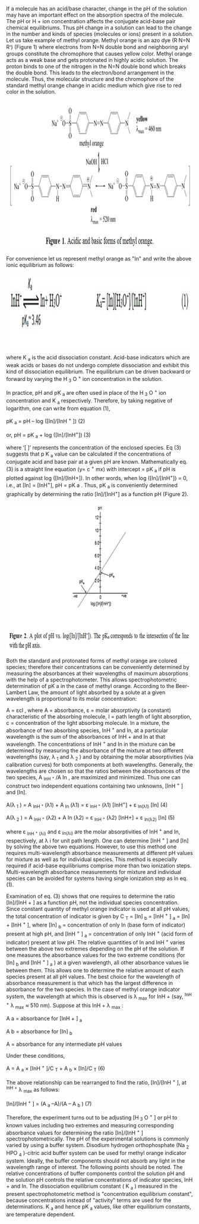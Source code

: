 If a molecule has an acid/base character, change in the pH of the solution may have an important effect on the absorption spectra of the molecule. The pH or H + ion concentration affects the conjugate acid-base pair chemical equilibriums. Thus pH change in a solution can lead to the change in the number and kinds of species (molecules or ions) present in a solution. Let us take example of methyl orange. Methyl orange is an azo dye (R N=N Rꞌ) (Figure 1) where electrons from N=N double bond and neighboring aryl groups constitute the chromophore that causes yellow color. Methyl orange acts as a weak base and gets protonated in highly acidic solution. The proton binds to one of the nitrogen in the N=N double bond which breaks the double bond. This leads to the electron/bond arrangement in the molecule. Thus, the molecular structure and the chromophore of the standard methyl orange change in acidic medium which give rise to red color in the solution.

<img src="images/docpix1.jpg" width="800" height="400">

For convenience let us represent methyl orange as "In" and write the above ionic equilibrium as follows:

<img src="images/docpix2.jpg" width="600" height="200">

where K <sub>a</sub> is the acid dissociation constant. Acid-base indicators which are weak acids or bases do not undergo complete dissociation and exhibit this kind of dissociation equilibrium. The equilibrium can be driven backward or forward by varying the H <sub>3</sub> O <sup>+</sup> ion concentration in the solution.

In practice, pH and pK <sub>a</sub> are often used in place of the H <sub>3</sub> O <sup>+</sup> ion concentration and K <sub>a</sub> respectively. Therefore, by taking negative of logarithm, one can write from equation (1),

pK <sub>a</sub> = pH – log ([In]/[InH <sup>+</sup> ]) (2)

or, pH = pK <sub>a</sub> + log ([In]/[InH<sup>+</sup>]) (3)

where ‘[ ]’ represents the concentration of the enclosed species. Eq (3) suggests that p K <sub>a</sub> value can be calculated if the concentrations of conjugate acid and base pair at a given pH are known. Mathematically eq. (3) is a straight line equation (y= c <sup>+</sup> mx) with intercept = pK <sub>a</sub> if pH is plotted against log ([In]/[InH+]). In other words, when log ([In]/[InH<sup>+</sup>]) = 0, i.e., at [In] = [InH<sup>+</sup>], pH = pK a . Thus, pK <sub>a</sub> is conveniently determined graphically by determining the ratio [In]/[InH<sup>+</sup>] as a function pH (Figure 2).

<img src="images/docpix3.jpg" height="400">

Both the standard and protonated forms of methyl orange are colored species; therefore their concentrations can be conveniently determined by measuring the absorbances at their wavelengths of maximum absorptions with the help of a spectrophotometer. This allows spectrophotometric determination of pK a in the case of methyl orange. According to the Beer-Lambert Law, the amount of light absorbed by a solute at a given wavelength is proportional to its molar concentration:

A = εcl , where A = absorbance, ε = molar absorptivity (a constant) characteristic of the absorbing molecule, l = path length of light absorption, c = concentration of the light absorbing molecule. In a mixture, the absorbance of two absorbing species, InH <sup>+</sup> and In, at a particular wavelength is the sum of the absorbances of InH + and In at that wavelength. The concentrations of InH <sup>+</sup> and In in the mixture can be determined by measuring the absorbance of the mixture at two different wavelengths (say, λ <sub>1</sub> and λ <sub>2</sub> ) and by obtaining the molar absorptivities (via calibration curves) for both components at both wavelengths. Generally, the wavelengths are chosen so that the ratios between the absorbances of the two species, A <sub>InH <sup>+</sup></sub> /A In , are maximized and minimized. Thus one can construct two independent equations containing two unknowns, [InH <sup>+</sup> ] and [In].

A(λ <sub>1</sub> ) = A <sub>InH <sup>+</sup> </sub>(λ1) + A <sub>In</sub> (λ1) = ε <sub>InH <sup>+</sup></sub> (λ1)  [InH<sup>+</sup>] + ε <sub>In(λ1)</sub> [In] (4)

A(λ <sub>2</sub> ) = A <sub>InH <sup>+</sup></sub> (λ2) + A In (λ2) = ε <sub>InH <sup>+</sup></sub> (λ2) [InH+] + ε <sub>In(λ2)</sub> [In] (5)

where ε <sub>InH <sup>+</sup> (λi)</sub> and ε <sub>In(λi)</sub> are the molar absorptivities of InH <sup>+</sup> and In, respectively, at λ i for unit path length. One can determine [InH <sup>+</sup> ] and [In] by solving the above two equations. However, to use this method one requires multi-wavelength absorbance measurements at different pH values for mixture as well as for individual species. This method is especially required if acid-base equilibriums comprise more than two ionization steps. Multi-wavelength absorbance measurements for mixture and individual species can be avoided for systems having single ionization step as in eq. (1).

Examination of eq. (3) shows that one requires to determine the ratio [In]/[InH <up>+</sup> ] as a function pH, not the individual species concentration. Since constant quantity of methyl orange indicator is used at all pH values, the total concentration of indicator is given by C <sub>T</sub> = [In] <sub>b</sub> = [InH <sup>+</sup> ] <sub>a</sub> = [In] + [InH <sup>+</sup> ], where [In] <sub>b</sub> = concentration of only In (base form of indicator) present at high pH, and [InH <sup>+</sup> ] <sub>a</sub> = concentration of only InH <sup>+</sup> (acid form of indicator) present at low pH. The relative quantities of In and InH <sup>+</sup> varies between the above two extremes depending on the pH of the solution. If one measures the absorbance values for the two extreme conditions (for [In] <sub>b</sub> and [InH <sup>+</sup> ] <sub>a</sub> ) at a given wavelength, all other absorbance values lie between them. This allows one to determine the relative amount of each species present at all pH values. The best choice for the wavelength of absorbance measurement is that which has the largest difference in absorbance for the two species. In the case of methyl orange indicator system, the wavelength at which this is observed is λ <sub>max</sub> for InH + (say, <sup>InH +</sup> λ <sub>max</sub> ≈ 510 nm). Suppose at this InH + λ <sub>max</sub> :

A a = absorbance for [InH + ] <sub>a</sub>

A b = absorbance for [In] <sub>b</sub>

A = absorbance for any intermediate pH values

Under these conditions,

A = A <sub>a</sub> × [InH <sup>+</sup> ]/C <sub>T</sub> + A <sub>b</sub> × [In]/C <sub>T</sub> (6)

The above relationship can be rearranged to find the ratio, [In]/[InH <sup>+</sup> ], at <sup>InH +</sup> λ <sub>max</sub> as follows:

[In]/[InH <sup>+</sup> ] = (A <sub>a</sub> –A)/(A – A <sub>b</sub> ) (7)

Therefore, the experiment turns out to be adjusting [H <sub>3</sub> O <sup>+</sup> ] or pH to known values including two extremes and measuring corresponding absorbance values for determining the ratio [In]/[InH <sup>+</sup> ] spectrophotometrically. The pH of the experimental solutions is commonly varied by using a buffer system. Disodium hydrogen orthophosphate (Na <sub>2</sub> HPO <sub>4</sub> )-citric acid buffer system can be used for methyl orange indicator system. Ideally, the buffer components should not absorb any light in the wavelength range of interest. The following points should be noted. The relative concentrations of buffer components control the solution pH and the solution pH controls the relative concentrations of indicator species, InH + and In. The dissociation equilibrium constant ( K <sub>a</sub> ) measured in the present spectrophotometric method is "concentration equilibrium constant", because concentrations instead of "activity" terms are used for the determinations. K <sub>a</sub> and hence pK <sub>a</sub> values, like other equilibrium constants, are temperature dependent.

